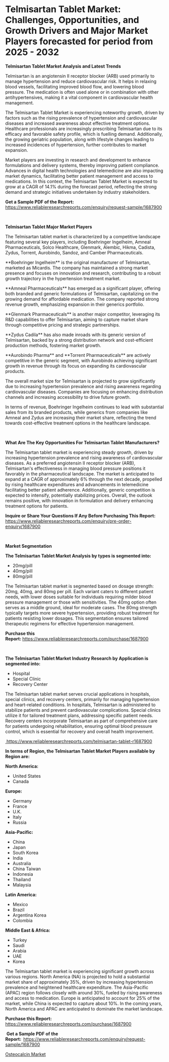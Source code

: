 <p><h1>Telmisartan Tablet Market: Challenges, Opportunities, and Growth Drivers and Major Market Players forecasted for period from 2025 - 2032</h1></p><p><strong>Telmisartan Tablet Market Analysis and Latest Trends</strong></p>
<p><p>Telmisartan is an angiotensin II receptor blocker (ARB) used primarily to manage hypertension and reduce cardiovascular risk. It helps in relaxing blood vessels, facilitating improved blood flow, and lowering blood pressure. The medication is often used alone or in combination with other antihypertensives, making it a vital component in cardiovascular health management.</p><p>The Telmisartan Tablet Market is experiencing noteworthy growth, driven by factors such as the rising prevalence of hypertension and cardiovascular diseases and increased awareness about effective treatment options. Healthcare professionals are increasingly prescribing Telmisartan due to its efficacy and favorable safety profile, which is fuelling demand. Additionally, the growing geriatric population, along with lifestyle changes leading to increased incidences of hypertension, further contributes to market expansion.</p><p>Market players are investing in research and development to enhance formulations and delivery systems, thereby improving patient compliance. Advances in digital health technologies and telemedicine are also impacting market dynamics, facilitating better patient management and access to medications. In this context, the Telmisartan Tablet Market is expected to grow at a CAGR of 14.1% during the forecast period, reflecting the strong demand and strategic initiatives undertaken by industry stakeholders.</p></p>
<p><strong>Get a Sample PDF of the Report:&nbsp;</strong> <a href="https://www.reliableresearchreports.com/enquiry/request-sample/1687900?utm_campaign=2296&utm_medium=2&utm_source=Github&utm_content=ia&utm_term=08032025&utm_id=telmisartan-tablet">https://www.reliableresearchreports.com/enquiry/request-sample/1687900</a></p>
<p>&nbsp;</p>
<p><strong>Telmisartan Tablet Major Market Players</strong></p>
<p><p>The Telmisartan tablet market is characterized by a competitive landscape featuring several key players, including Boehringer Ingelheim, Amneal Pharmaceuticals, Solco Healthcare, Glenmark, Alembic, Hikma, Cadista, Zydus, Torrent, Aurobindo, Sandoz, and Camber Pharmaceuticals. </p><p>**Boehringer Ingelheim** is the original manufacturer of Telmisartan, marketed as Micardis. The company has maintained a strong market presence and focuses on innovation and research, contributing to a robust growth trajectory in the hypertension treatment market. </p><p>**Amneal Pharmaceuticals** has emerged as a significant player, offering both branded and generic formulations of Telmisartan, capitalizing on the growing demand for affordable medication. The company reported strong revenue growth, emphasizing expansion in their generics portfolio.</p><p>**Glenmark Pharmaceuticals** is another major competitor, leveraging its R&D capabilities to offer Telmisartan, aiming to capture market share through competitive pricing and strategic partnerships. </p><p>**Zydus Cadila** has also made inroads with its generic version of Telmisartan, backed by a strong distribution network and cost-efficient production methods, fostering market growth. </p><p>**Aurobindo Pharma** and **Torrent Pharmaceuticals** are actively competitive in the generic segment, with Aurobindo achieving significant growth in revenue through its focus on expanding its cardiovascular products. </p><p>The overall market size for Telmisartan is projected to grow significantly due to increasing hypertension prevalence and rising awareness regarding cardiovascular diseases. Companies are focusing on enhancing distribution channels and increasing accessibility to drive future growth. </p><p>In terms of revenue, Boehringer Ingelheim continues to lead with substantial sales from its branded products, while generics from companies like Amneal and Zydus are increasing their market share, reflecting the trend towards cost-effective treatment options in the healthcare landscape.</p></p>
<p>&nbsp;</p>
<p><strong>What Are The Key Opportunities For Telmisartan Tablet Manufacturers?</strong></p>
<p><p>The Telmisartan tablet market is experiencing steady growth, driven by increasing hypertension prevalence and rising awareness of cardiovascular diseases. As a preferred angiotensin II receptor blocker (ARB), Telmisartan's effectiveness in managing blood pressure positions it favorably in the pharmaceutical landscape. The market is anticipated to expand at a CAGR of approximately 6% through the next decade, propelled by rising healthcare expenditures and advancements in telemedicine facilitating better patient adherence. Additionally, generic competition is expected to intensify, potentially stabilizing prices. Overall, the outlook remains positive, with innovation in formulation and delivery enhancing treatment options for patients.</p></p>
<p><strong>Inquire or Share Your Questions If Any Before Purchasing This Report:</strong> <a href="https://www.reliableresearchreports.com/enquiry/pre-order-enquiry/1687900?utm_campaign=2296&utm_medium=2&utm_source=Github&utm_content=ia&utm_term=08032025&utm_id=telmisartan-tablet">https://www.reliableresearchreports.com/enquiry/pre-order-enquiry/1687900</a></p>
<p>&nbsp;</p>
<p><strong>Market Segmentation</strong></p>
<p><strong>The Telmisartan Tablet Market Analysis by types is segmented into:</strong></p>
<p><ul><li>20mg/pill</li><li>40mg/pill</li><li>80mg/pill</li></ul></p>
<p><p>The Telmisartan tablet market is segmented based on dosage strength: 20mg, 40mg, and 80mg per pill. Each variant caters to different patient needs, with lower doses suitable for individuals requiring milder blood pressure management or those with sensitivities. The 40mg option often serves as a middle ground, ideal for moderate cases. The 80mg strength typically targets more severe hypertension, providing robust treatment for patients resisting lower dosages. This segmentation ensures tailored therapeutic regimens for effective hypertension management.</p></p>
<p><strong>Purchase this Report:&nbsp;</strong><a href="https://www.reliableresearchreports.com/purchase/1687900?utm_campaign=2296&utm_medium=2&utm_source=Github&utm_content=ia&utm_term=08032025&utm_id=telmisartan-tablet">https://www.reliableresearchreports.com/purchase/1687900</a></p>
<p>&nbsp;</p>
<p><strong>The Telmisartan Tablet Market Industry Research by Application is segmented into:</strong></p>
<p><ul><li>Hospital</li><li>Special Clinic</li><li>Recovery Center</li></ul></p>
<p><p>The Telmisartan tablet market serves crucial applications in hospitals, special clinics, and recovery centers, primarily for managing hypertension and heart-related conditions. In hospitals, Telmisartan is administered to stabilize patients and prevent cardiovascular complications. Special clinics utilize it for tailored treatment plans, addressing specific patient needs. Recovery centers incorporate Telmisartan as part of comprehensive care for patients undergoing rehabilitation, ensuring optimal blood pressure control, which is essential for recovery and overall health improvement.</p></p>
<p><a href="https://www.reliableresearchreports.com/telmisartan-tablet-r1687900?utm_campaign=2296&utm_medium=2&utm_source=Github&utm_content=ia&utm_term=08032025&utm_id=telmisartan-tablet">&nbsp;https://www.reliableresearchreports.com/telmisartan-tablet-r1687900</a></p>
<p><strong>In terms of Region, the Telmisartan Tablet Market Players available by Region are:</strong></p>
<p>
    <p> <strong> North America: </strong>
        <ul>
            <li>United States</li>
            <li>Canada</li>
        </ul>
        </p> 
    <p> <strong> Europe: </strong>
        <ul>
            <li>Germany</li>
            <li>France</li>
            <li>U.K.</li>
            <li>Italy</li>
            <li>Russia</li>
        </ul>
        </p> 
    <p> <strong> Asia-Pacific: </strong>
        <ul>
            <li>China</li>
            <li>Japan</li>
            <li>South Korea</li>
            <li>India</li>
            <li>Australia</li>
            <li>China Taiwan</li>
            <li>Indonesia</li>
            <li>Thailand</li>
            <li>Malaysia</li>
        </ul>
        </p> 
    <p> <strong> Latin America: </strong>
        <ul>
            <li>Mexico</li>
            <li>Brazil</li>
            <li>Argentina Korea</li>
            <li>Colombia</li>
        </ul>
        </p> 
    <p> <strong> Middle East & Africa: </strong>
        <ul>
            <li>Turkey</li>
            <li>Saudi</li>
            <li>Arabia</li>
            <li>UAE</li>
            <li>Korea</li>
        </ul>
    </p>
    </p>
<p><p>The Telmisartan tablet market is experiencing significant growth across various regions. North America (NA) is projected to hold a substantial market share of approximately 35%, driven by increasing hypertension prevalence and heightened healthcare expenditure. The Asia-Pacific (APAC) region follows closely with around 30%, fueled by rising awareness and access to medication. Europe is anticipated to account for 25% of the market, while China is expected to capture about 10%. In the coming years, North America and APAC are anticipated to dominate the market landscape.</p></p>
<p><strong>Purchase this Report: </strong><a href="https://www.reliableresearchreports.com/purchase/1687900?utm_campaign=2296&utm_medium=2&utm_source=Github&utm_content=ia&utm_term=08032025&utm_id=telmisartan-tablet">https://www.reliableresearchreports.com/purchase/1687900</a></p>
<p>&nbsp;<strong>Get a Sample PDF of the Report:&nbsp;&nbsp;</strong><a href="https://www.reliableresearchreports.com/enquiry/request-sample/1687900?utm_campaign=2296&utm_medium=2&utm_source=Github&utm_content=ia&utm_term=08032025&utm_id=telmisartan-tablet">https://www.reliableresearchreports.com/enquiry/request-sample/1687900</a></p>
<p><strong></strong></p>
<p><p><a href="https://github.com/tambraunrue691969/Market-Research-Report-List-1/blob/main/osteocalcin-market.md?utm_campaign=2296&utm_medium=2&utm_source=Github&utm_content=ia&utm_term=08032025&utm_id=telmisartan-tablet">Osteocalcin Market</a></p></p>